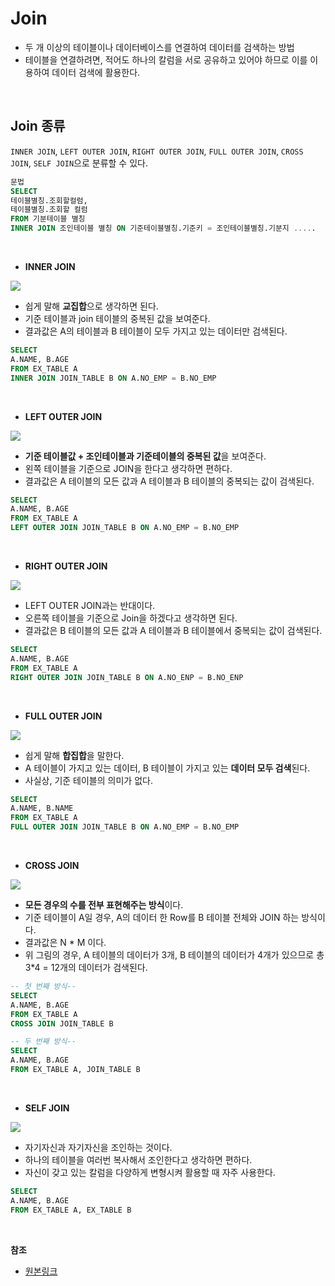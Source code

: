 # Join
* 두 개 이상의 테이블이나 데이터베이스를 연결하여 데이터를 검색하는 방법
* 테이블을 연결하려면, 적어도 하나의 칼럼을 서로 공유하고 있어야 하므로 이를 이용하여 데이터 검색에 활용한다.

<br/>

## Join 종류
`INNER JOIN`, `LEFT OUTER JOIN`, `RIGHT OUTER JOIN`, `FULL OUTER JOIN`, `CROSS JOIN`, `SELF JOIN`으로 분류할 수 있다.

``` sql
문법
SELECT 
테이블별칭.조회할컬럼,
테이블별칭.조회할 컬럼
FROM 기분테이블 별칭
INNER JOIN 조인테이블 별칭 ON 기준테이블별칭.기준키 = 조인테이블별칭.기분지 .....
```

<br/>

* **INNER JOIN**

![](https://img1.daumcdn.net/thumb/R1280x0/?scode=mtistory2&fname=http%3A%2F%2Fcfile9.uf.tistory.com%2Fimage%2F99799F3E5A8148D7036659)

* 쉽게 말해 **교집합**으로 생각하면 된다.
* 기준 테이블과 join 테이블의 중복된 값을 보여준다.
* 결과값은 A의 테이블과 B 테이블이 모두 가지고 있는 데이터만 검색된다.

```sql
SELECT
A.NAME, B.AGE
FROM EX_TABLE A
INNER JOIN JOIN_TABLE B ON A.NO_EMP = B.NO_EMP
```

<br/>

* **LEFT OUTER JOIN**

![](https://img1.daumcdn.net/thumb/R1280x0/?scode=mtistory2&fname=http%3A%2F%2Fcfile6.uf.tistory.com%2Fimage%2F997E7F415A81490507F027)

* **기준 테이블값 + 조인테이블과 기준테이블의 중복된 값**을 보여준다.
* 왼쪽 테이블을 기준으로 JOIN을 한다고 생각하면 편하다.
* 결과값은 A 테이블의 모든 값과 A 테이블과 B 테이블의 중복되는 값이 검색된다.

``` sql
SELECT
A.NAME, B.AGE
FROM EX_TABLE A
LEFT OUTER JOIN JOIN_TABLE B ON A.NO_EMP = B.NO_EMP
```

<br/>

* **RIGHT OUTER JOIN**

![](https://img1.daumcdn.net/thumb/R1280x0/?scode=mtistory2&fname=http%3A%2F%2Fcfile25.uf.tistory.com%2Fimage%2F9984CE355A8149180ABD1D)

* LEFT OUTER JOIN과는 반대이다.
* 오른쪽 테이블을 기준으로 Join을 하겠다고 생각하면 된다.
* 결과값은 B 테이블의 모든 값과 A 테이블과 B 테이블에서 중복되는 값이 검색된다.

``` sql
SELECT
A.NAME, B.AGE
FROM EX_TABLE A
RIGHT OUTER JOIN JOIN_TABLE B ON A.NO_ENP = B.NO_ENP
```

<br/>

* **FULL OUTER JOIN**

![](https://img1.daumcdn.net/thumb/R1280x0/?scode=mtistory2&fname=http%3A%2F%2Fcfile24.uf.tistory.com%2Fimage%2F99195F345A8149391BE0C3)

* 쉽게 말해 **합집합**을 말한다. 
* A 테이블이 가지고 있는 데이터, B 테이블이 가지고 있는 **데이터 모두 검색**된다.
* 사실상, 기준 테이블의 의미가 없다.

``` sql
SELECT
A.NAME, B.NAME
FROM EX_TABLE A
FULL OUTER JOIN JOIN_TABLE B ON A.NO_EMP = B.NO_EMP
```

<br/>

* **CROSS JOIN**

![](https://img1.daumcdn.net/thumb/R1280x0/?scode=mtistory2&fname=http%3A%2F%2Fcfile10.uf.tistory.com%2Fimage%2F993F4E445A8A2D281AC66B)

* **모든 경우의 수를 전부 표현해주는 방식**이다.
* 기준 테이블이 A일 경우, A의 데이터 한 Row를 B 테이블 전체와 JOIN 하는 방식이다.
* 결과값은 N * M 이다.
* 위 그림의 경우, A 테이블의 데이터가 3개, B 테이블의 데이터가 4개가 있으므로 총 3*4 = 12개의 데이터가 검색된다.

``` sql
-- 첫 번째 방식--
SELECT
A.NAME, B.AGE
FROM EX_TABLE A
CROSS JOIN JOIN_TABLE B

-- 두 번째 방식--
SELECT 
A.NAME, B.AGE
FROM EX_TABLE A, JOIN_TABLE B
```

<br/>

* **SELF JOIN**

![](https://img1.daumcdn.net/thumb/R1280x0/?scode=mtistory2&fname=http%3A%2F%2Fcfile25.uf.tistory.com%2Fimage%2F99341D335A8A363D0614E8)

* 자기자신과 자기자신을 조인하는 것이다.
* 하나의 테이블을 여러번 복사해서 조인한다고 생각하면 편하다.
* 자신이 갖고 있는 칼럼을 다양하게 변형시켜 활용할 때 자주 사용한다.

``` sql
SELECT 
A.NAME, B.AGE
FROM EX_TABLE A, EX_TABLE B
```

<br/>

**참조**
* [원본링크](https://gyoogle.dev/blog/computer-science/data-base/Join.html)